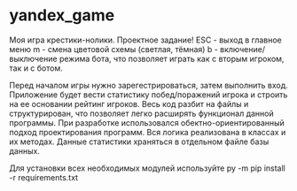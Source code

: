 # yandex_game
Моя игра крестики-нолики. Проектное задание!
ESC - выход в главное меню
m - смена цветовой схемы (светлая, тёмная)
b - включение/выключение режима бота, что позволяет играть как с вторым игроком, так и с ботом.

Перед началом игры нужно зарегестрироваться, затем выполнить вход. Приложение будет вести статистику побед/поражений игрока и строить на ее основании рейтинг игроков.
Весь код разбит на файлы и структурирован, что позволяет легко расширять функционал данной программы. При разработке использовался обектно-ориентированный подход проектирования программ.
Вся логика реализована в классах и их методах.
Данные статистики храняться в отдельном файле базы данных.

Для установки всех необходимых модулей используйте py -m pip install -r requirements.txt
